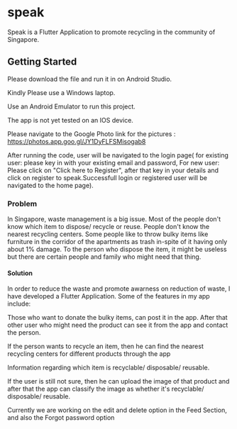 # speak

Speak is a Flutter Application to promote recycling in the community of Singapore.

## Getting Started

Please download the file and run it in on Android Studio.

Kindly Please use a Windows laptop.

Use an Android Emulator to run this project.

The app is not yet tested on an IOS device.

Please navigate to the Google Photo link for the pictures : https://photos.app.goo.gl/JY1DyFLFSMisogab8

After running the code, user will be navigated to the login page( for existing user: please key in with your existing email and password, For new user: Please click on "Click here to Register", after that key in your details and click on register to speak.Successfull login or registered user will be navigated to the home page).

### Problem

In Singapore, waste management is a big issue. Most of the people don't know which item to dispose/ recycle or reuse. People don't know the nearest recycling centers. Some people like to throw bulky items like furniture in the corridor of the apartments as trash in-spite of it having only about 1% damage. To the person who dispose the item, it might be useless but there are certain people and family who might need that thing.

#### Solution

In order to reduce the waste and promote awarness on reduction of waste, I have developed a Flutter Application. Some of the features in my app include:

Those who want to donate the bulky items, can post it in the app. After that other user who might need the product can see it from the app and contact the person.

If the person wants to recycle an item, then he can find the nearest recycling centers for different products through the app

Information regarding which item is recyclable/ disposable/ reusable.

If the user is still not sure, then he can upload the image of that product and after that the app can classify the image as whether it's recyclable/ disposable/ reusable.



Currently we are working on the edit and delete option in the Feed Section, and also the Forgot password option
